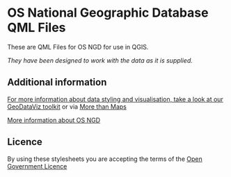 # OS National Geographic Database QML Files

These are QML Files for OS NGD for use in QGIS.

*They have been designed to work with the data as it is supplied.*

## Additional information

[For more information about data styling and visualisation, take a look at our GeoDataViz toolkit](https://github.com/OrdnanceSurvey/GeoDataViz-Toolkit) or via [More than Maps](https://docs.os.uk/more-than-maps)

[More information about OS NGD](https://www.ordnancesurvey.co.uk/products/os-ngd)

## Licence

By using these stylesheets you are accepting the terms of the [Open Government Licence](https://www.nationalarchives.gov.uk/doc/open-government-licence/version/3/)

